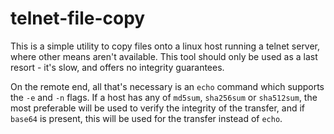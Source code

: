# telnet-file-copy
This is a simple utility to copy files onto a linux host running a telnet server, where other means
aren't available. This tool should only be used as a last resort - it's slow, and offers no
integrity guarantees.

On the remote end, all that's necessary is an `echo` command which supports the `-e` and `-n` flags.
If a host has any of `md5sum`, `sha256sum` or `sha512sum`, the most preferable will be used to verify
the integrity of the transfer, and if `base64` is present, this will be used for the transfer instead of
`echo`.
